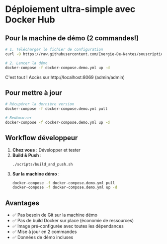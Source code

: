 # Déploiement ultra-simple avec Docker Hub

## Pour la machine de démo (2 commandes!)

```bash
# 1. Télécharger le fichier de configuration
curl -O https://raw.githubusercontent.com/Energie-De-Nantes/souscriptions_odoo/refactor/minimal-version/docker-compose.demo.yml

# 2. Lancer la démo
docker-compose -f docker-compose.demo.yml up -d
```

C'est tout ! Accès sur http://localhost:8069 (admin/admin)

## Pour mettre à jour

```bash
# Récupérer la dernière version
docker-compose -f docker-compose.demo.yml pull

# Redémarrer
docker-compose -f docker-compose.demo.yml up -d
```

## Workflow développeur

1. **Chez vous** : Développer et tester
2. **Build & Push** :
   ```bash
   ./scripts/build_and_push.sh
   ```
3. **Sur la machine démo** :
   ```bash
   docker-compose -f docker-compose.demo.yml pull
   docker-compose -f docker-compose.demo.yml up -d
   ```

## Avantages

- ✅ Pas besoin de Git sur la machine démo
- ✅ Pas de build Docker sur place (économie de ressources)
- ✅ Image pré-configurée avec toutes les dépendances
- ✅ Mise à jour en 2 commandes
- ✅ Données de démo incluses